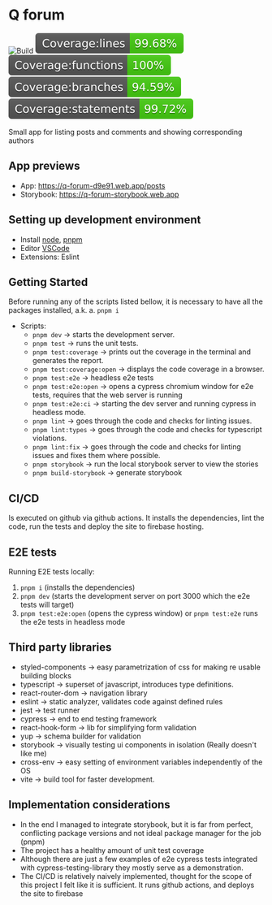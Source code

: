 # Q forum

![Build](https://github.com/Anno008/q-forum/actions/workflows/main.yml/badge.svg)
![Lines](./coverageBadges/badge-lines.svg)
![Functions](./coverageBadges/badge-functions.svg)
![Branches](./coverageBadges/badge-branches.svg)
![Statements](./coverageBadges/badge-statements.svg)

Small app for listing posts and comments and showing corresponding authors

## App previews
* App: https://q-forum-d9e91.web.app/posts
* Storybook: https://q-forum-storybook.web.app

## Setting up development environment
* Install [node](https://nodejs.org/en/), [pnpm](https://pnpm.io/)
* Editor [VSCode](https://code.visualstudio.com/)
* Extensions: Eslint

## Getting Started
Before running any of the scripts listed bellow, it is necessary to have all the packages installed, a.k.
a. `pnpm i`

* Scripts:
  * `pnpm dev` -> starts the development server.
  * `pnpm test` -> runs the unit tests.
  * `pnpm test:coverage` -> prints out the coverage in the terminal and generates the report.
  * `pnpm test:coverage:open` -> displays the code coverage in a browser.
  * `pnpm test:e2e` -> headless e2e tests
  * `pnpm test:e2e:open` -> opens a cypress chromium window for e2e tests, requires that the web server is running
  * `pnpm test:e2e:ci` -> starting the dev server and running cypress in headless mode.
  * `pnpm lint` -> goes through the code and checks for linting issues.
  * `pnpm lint:types` -> goes through the code and checks for typescript violations.
  * `pnpm lint:fix` -> goes through the code and checks for linting issues and fixes them where possible.
  * `pnpm storybook` -> run the local storybook server to view the stories
  * `pnpm build-storybook` -> generate storybook

## CI/CD
Is executed on github via github actions. It installs the dependencies, lint the code, run the tests and deploy the site to firebase hosting.

## E2E tests
Running E2E tests locally:
1. `pnpm i` (installs the dependencies)
2. `pnpm dev` (starts the development server on port 3000 which the e2e tests will target)
3. `pnpm test:e2e:open` (opens the cypress window) or `pnpm test:e2e` runs the e2e tests in headless mode

## Third party libraries
* styled-components -> easy parametrization of css for making re usable building blocks
* typescript -> superset of javascript, introduces type definitions.
* react-router-dom -> navigation library
* eslint -> static analyzer, validates code against defined rules
* jest -> test runner
* cypress -> end to end testing framework 
* react-hook-form -> lib for simplifying form validation
* yup -> schema builder for validation
* storybook -> visually testing ui components in isolation (Really doesn't like me)
* cross-env -> easy setting of environment variables independently of the OS
* vite -> build tool for faster development.

## Implementation considerations
* In the end I managed to integrate storybook, but it is far from perfect, conflicting package versions and not ideal package manager for the job (pnpm)
* The project has a healthy amount of unit test coverage
* Although there are just a few examples of e2e cypress tests integrated with cypress-testing-library they mostly serve as a demonstration.
* The CI/CD is relatively naively implemented, thought for the scope of this project I felt like it is sufficient. It runs github actions, and deploys the site to firebase 
